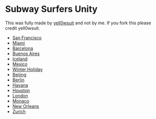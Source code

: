 # Subway Surfers Unity
This was fully made by [yell0wsuit](https://yell0wsuit.page) and not by me.
If you fork this please credit yell0wsuit.

- [San Francisco](subway-surfers-unity/index.html)
- [Miami](subway-surfers-unity/miami.html)
- [Barcelona](subway-surfers-unity/barcelona.html)
- [Buenos Aires](subway-surfers-unity/buenos-aires.html)
- [Iceland](subway-surfers-unity/iceland.html)
- [Mexico](subway-surfers-unity/mexico.html)
- [Winter Holiday](subway-surfers-unity/winterholiday.html)
- [Beijing](subway-surfers-unity/beijing.html)
- [Berlin](subway-surfers-unity/berlin.html)
- [Havana](subway-surfers-unity/havana.html)
- [Houston](subway-surfers-unity/houston.html)
- [London](subway-surfers-unity)
- [Monaco](subway-surfers-unity)
- [New Orleans](subway-surfers-unity)
- [Zurich](subway-surfers-unity)